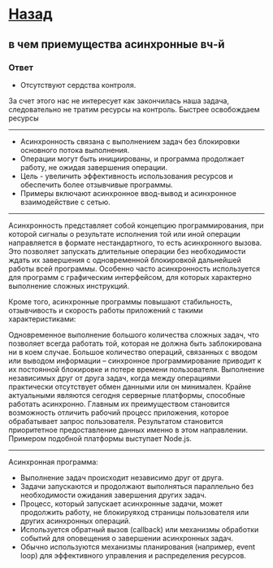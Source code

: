 # [Назад](/L1/L1_.md)

## в чем приемущества асинхронные вч-й

### Ответ

- Отсутствуют сердства контроля.

За счет этого нас не интересует как закончилась наша задача, следовательно не тратим ресурсы на контроль. Быстрее освобождаем ресурсы

----------------------------------------------------------------

- Асинхронность связана с выполнением задач без блокировки основного потока выполнения.
- Операции могут быть инициированы, и программа продолжает работу, не ожидая завершения операции.
- Цель - увеличить эффективность использования ресурсов и обеспечить более отзывчивые программы.
- Примеры включают асинхронное ввод-вывод и асинхронное взаимодействие с сетью.

----------------------------------------------------------------

Асинхронность представляет собой концепцию программирования, при которой сигналы о результате исполнения той или иной операции направляется в формате нестандартного, то есть асинхронного вызова. Это позволяет запускать длительные операции без необходимости ждать их завершения с одновременной блокировкой дальнейшей работы всей программы. Особенно часто асинхронность используется для программ с графическим интерфейсом, для которых характерно выполнение сложных инструкций.

Кроме того, асинхронные программы повышают стабильность, отзывчивость и скорость работы приложений с такими характеристиками:

Одновременное выполнение большого количества сложных задач, что позволяет всегда работать той, которая не должна быть заблокирована ни в коем случае.
Большое количество операций, связанных с вводом или выводом информации – синхронное программирование приводит к их постоянной блокировке и потере времени пользователя.
Выполнение независимых друг от друга задач, когда между операциями практически отсутствует обмен данными или он минимален.
Крайне актуальными являются сегодня серверные платформы, способные работать асинхронно. Главным их преимуществом становится возможность отличить рабочий процесс приложения, которое обрабатывает запрос пользователя. Результатом становится приоритетное предоставление данных именно в этом направлении. Примером подобной платформы выступает Node.js.

----------------------------------------------------------------

Асинхронная программа:

- Выполнение задач происходит независимо друг от друга.
- Задачи запускаются и продолжают выполняться параллельно без необходимости ожидания завершения других задач.
- Процесс, который запускает асинхронные задачи, может продолжить работу, не блокируяход страницы пользователя или других асинхронных операций.
- Используется обратный вызов (callback) или механизмы обработки событий для оповещения о завершении асинхронных задач.
- Обычно используются механизмы планирования (например, event loop) для эффективного управления и распределения ресурсов.
